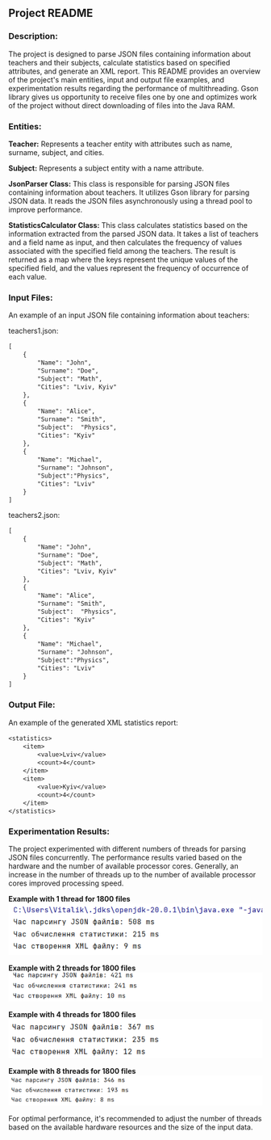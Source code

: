 ## **Project README**

### **Description:**

The project is designed to parse JSON files containing information about teachers and their subjects, calculate statistics based on specified attributes, and generate an XML report. This README provides an overview of the project's main entities, input and output file examples, and experimentation results regarding the performance of multithreading. Gson library gives us opportunity to receive files one by one and optimizes work of the project without direct downloading of files into the Java RAM.  

### Entities:

**Teacher:**
Represents a teacher entity with attributes such as name, surname, subject, and cities.

**Subject:**
Represents a subject entity with a name attribute.

**JsonParser Class:**
This class is responsible for parsing JSON files containing information about teachers. It utilizes Gson library for parsing JSON data. It reads the JSON files asynchronously using a thread pool to improve performance.

**StatisticsCalculator Class:**
This class calculates statistics based on the information extracted from the parsed JSON data. It takes a list of teachers and a field name as input, and then calculates the frequency of values associated with the specified field among the teachers. The result is returned as a map where the keys represent the unique values of the specified field, and the values represent the frequency of occurrence of each value.

### **Input Files:**

An example of an input JSON file containing information about teachers:

teachers1.json:
```
[
    {
        "Name": "John",
        "Surname": "Doe",
        "Subject": "Math",
        "Cities": "Lviv, Kyiv"
    },
    {
        "Name": "Alice",
        "Surname": "Smith",
        "Subject":  "Physics",
        "Cities": "Kyiv"
    },
    {
        "Name": "Michael",
        "Surname": "Johnson",
        "Subject":"Physics",
        "Cities": "Lviv"
    }
]
```

teachers2.json:
```
[
    {
        "Name": "John",
        "Surname": "Doe",
        "Subject": "Math",
        "Cities": "Lviv, Kyiv"
    },
    {
        "Name": "Alice",
        "Surname": "Smith",
        "Subject":  "Physics",
        "Cities": "Kyiv"
    },
    {
        "Name": "Michael",
        "Surname": "Johnson",
        "Subject":"Physics",
        "Cities": "Lviv"
    }
]
```

### Output File:

An example of the generated XML statistics report:

```
<statistics>
    <item>
        <value>Lviv</value>
        <count>4</count>
    </item>
    <item>
        <value>Kyiv</value>
        <count>4</count>
    </item>
</statistics>
```

### Experimentation Results:

The project experimented with different numbers of threads for parsing JSON files concurrently. The performance results varied based on the hardware and the number of available processor cores. Generally, an increase in the number of threads up to the number of available processor cores improved processing speed.

**Example with 1 thread for 1800 files**
![img.png](src/main/resources/data/img.png)

**Example with 2 threads for 1800 files**
![img_1.png](src/main/resources/data/img_1.png)

**Example with 4 threads for 1800 files**
![img_2.png](src/main/resources/data/img_2.png)

**Example with 8 threads for 1800 files**
![img_3.png](src/main/resources/data/img_3.png)

For optimal performance, it's recommended to adjust the number of threads based on the available hardware resources and the size of the input data.





